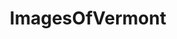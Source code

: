 ---
title: ImagesOfVermont
crosslinks:
- vermont
- EarthPorn
- pics
- imagesofnetwork
- whatsthisbug
- beerporn
- mildlyinteresting
- whatsthisplant
- hiking
- mycology
- itookapicture
- ruralporn
- OldSchoolCool
- funny
- trees
- food
- CraftBeer
- skiing
- whatisthisthing
- grilledcheese
---